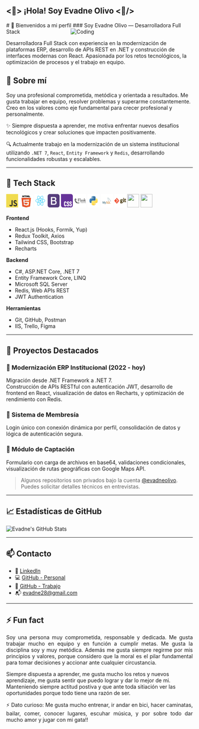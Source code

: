 
<h2><👋>  ¡Hola! Soy Evadne Olivo <👋/></h2>
# 👋 Bienvenidos a mi perfil
### Soy Evadne Olivo — Desarrolladora Full Stack


 <img align="right" alt="Coding" width="330" src="http://25.media.tumblr.com/f86c075cd05f2e13a408236fc656c410/tumblr_n21io067XE1rsdpaso1_500.gif">
 
<span>Desarrolladora Full Stack con experiencia en la modernización de plataformas ERP, desarrollo de APIs REST en .NET y construcción de interfaces modernas con React. Apasionada por los retos tecnológicos, la optimización de procesos y el trabajo en equipo.</span>

## 💼 Sobre mí

Soy una profesional comprometida, metódica y orientada a resultados. Me gusta trabajar en equipo, resolver problemas y superarme constantemente. Creo en los valores como eje fundamental para crecer profesional y personalmente.

✨ Siempre dispuesta a aprender, me motiva enfrentar nuevos desafíos tecnológicos y crear soluciones que impacten positivamente.

🔍 Actualmente trabajo en la modernización de un sistema institucional utilizando `.NET 7`, `React`, `Entity Framework` y `Redis`, desarrollando funcionalidades robustas y escalables.

---

## 🧠 Tech Stack

<img height="36" width="32" src="https://raw.githubusercontent.com/github/explore/80688e429a7d4ef2fca1e82350fe8e3517d3494d/topics/javascript/javascript.png" /> <img height="32" width="36" src="https://raw.githubusercontent.com/github/explore/80688e429a7d4ef2fca1e82350fe8e3517d3494d/topics/html/html.png" />
<img height="36" width="32" src="https://raw.githubusercontent.com/github/explore/80688e429a7d4ef2fca1e82350fe8e3517d3494d/topics/react/react.png" />
<img height="36" width="32" src="https://raw.githubusercontent.com/github/explore/80688e429a7d4ef2fca1e82350fe8e3517d3494d/topics/bootstrap/bootstrap.png" /> <img height="36" width="32" src="https://raw.githubusercontent.com/github/explore/80688e429a7d4ef2fca1e82350fe8e3517d3494d/topics/css/css.png" />
<img height="36" width="32" src="https://raw.githubusercontent.com/github/explore/80688e429a7d4ef2fca1e82350fe8e3517d3494d/topics/flask/flask.png" />
<img height="36" width="32" src="https://raw.githubusercontent.com/github/explore/80688e429a7d4ef2fca1e82350fe8e3517d3494d/topics/python/python.png" />
<img height="36" width="32" src="https://raw.githubusercontent.com/github/explore/80688e429a7d4ef2fca1e82350fe8e3517d3494d/topics/mysql/mysql.png" />
<img height="36" width="32" src="https://raw.githubusercontent.com/github/explore/80688e429a7d4ef2fca1e82350fe8e3517d3494d/topics/git/git.png" />
<img height="36" width="32" src="https://upload.wikimedia.org/wikipedia/commons/thumb/9/9a/Visual_Studio_Code_1.35_icon.svg/2048px-Visual_Studio_Code_1.35_icon.svg.png" />
<img height="36" width="32" src="https://cdn-icons-png.flaticon.com/512/25/25231.png" />
<br>
<br>
**Frontend**
- React.js (Hooks, Formik, Yup)
- Redux Toolkit, Axios
- Tailwind CSS, Bootstrap
- Recharts

**Backend**
- C#, ASP.NET Core, .NET 7
- Entity Framework Core, LINQ
- Microsoft SQL Server
- Redis, Web APIs REST
- JWT Authentication

**Herramientas**
- Git, GitHub, Postman
- IIS, Trello, Figma

---

## 🚀 Proyectos Destacados

### 🔹 Modernización ERP Institucional (2022 - hoy)
Migración desde .NET Framework a .NET 7.  
Construcción de APIs RESTful con autenticación JWT, desarrollo de frontend en React, visualización de datos en Recharts, y optimización de rendimiento con Redis.

### 🔹 Sistema de Membresía
Login único con conexión dinámica por perfil, consolidación de datos y lógica de autenticación segura.

### 🔹 Módulo de Captación
Formulario con carga de archivos en base64, validaciones condicionales, visualización de rutas geográficas con Google Maps API.

> Algunos repositorios son privados bajo la cuenta [@evadneolivo](https://github.com/evadneolivo). Puedes solicitar detalles técnicos en entrevistas.

---

## 📈 Estadísticas de GitHub

![Evadne's GitHub Stats](https://github-readme-stats.vercel.app/api?username=EvadneO&show_icons=true&theme=default&hide_title=true&count_private=true)

---

## 📫 Contacto

- 💼 [LinkedIn](https://www.linkedin.com/in/evadneolivo)
- 💻 [GitHub - Personal](https://github.com/EvadneO)
- 🏢 [GitHub - Trabajo](https://github.com/evadneolivo)
- 📬 evadne28@gmail.com

---

## ⚡️ Fun fact

<p align="justify"> Soy una persona muy comprometida, responsable y dedicada. Me gusta trabajar mucho en equipo y en función a cumplir metas. Me gusta la disciplina soy y muy metódica. Además me gusta siempre regirme por mis principios y valores, porque considero que la moral es el pilar fundamental para tomar decisiones y accionar ante cualquier circustancia.

Siempre dispuesta a aprender, me gusta mucho los retos y nuevos aprendizaje, me gusta sentir que puedo lograr y dar lo mejor de mi. Manteniendo siempre actitud postiva y que ante toda sitiación ver las oportunidades porque todo tiene una razón de ser. 
</p>

<p align="justify">⚡️ Dato curioso: Me gusta mucho entrenar, ir andar en bici, hacer caminatas, bailar, comer, conocer lugares, escuhar música, y por sobre todo dar mucho amor y jugar con mi gata!! </p>


<br>
<br>
